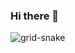 ### Hi there 👋

![grid-snake](https://github.com/geoorgeqq/geoorgeqq/assets/149208774/e38c7b86-a323-49fa-a0fe-c033bd5a796a)
